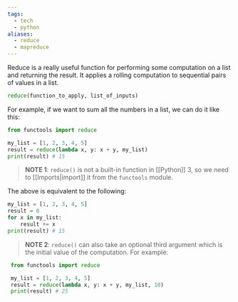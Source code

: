 ```yaml
---
tags:
  - tech
  - python
aliases:
  - reduce
  - mapreduce
---
```

Reduce is a really useful function for performing some computation on a list and returning the result.
It applies a rolling computation to sequential pairs of values in a list.

```python
reduce(function_to_apply, list_of_inputs)
```

For example, if we want to sum all the numbers in a list, we can do it like this:
```python
from functools import reduce

my_list = [1, 2, 3, 4, 5]
result = reduce(lambda x, y: x + y, my_list)
print(result) # 15
```

> **NOTE 1**: `reduce()` is not a built-in function in [[Python]] 3, so we need to [[Imports|import]] it from the `functools` module.

The above is equivalent to the following:
```python
my_list = [1, 2, 3, 4, 5]
result = 0
for x in my_list:
    result += x
print(result) # 15
```

> **NOTE 2**: `reduce()` can also take an optional third argument which is the initial value of the computation. For example:
```python
 from functools import reduce

 my_list = [1, 2, 3, 4, 5]
 result = reduce(lambda x, y: x + y, my_list, 10)
 print(result) # 25
 ```
 